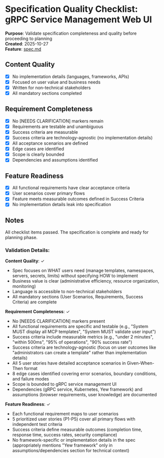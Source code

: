 # Specification Quality Checklist: gRPC Service Management Web UI

**Purpose**: Validate specification completeness and quality before proceeding to planning  
**Created**: 2025-10-27  
**Feature**: [spec.md](../spec.md)

## Content Quality

- [x] No implementation details (languages, frameworks, APIs)
- [x] Focused on user value and business needs
- [x] Written for non-technical stakeholders
- [x] All mandatory sections completed

## Requirement Completeness

- [x] No [NEEDS CLARIFICATION] markers remain
- [x] Requirements are testable and unambiguous
- [x] Success criteria are measurable
- [x] Success criteria are technology-agnostic (no implementation details)
- [x] All acceptance scenarios are defined
- [x] Edge cases are identified
- [x] Scope is clearly bounded
- [x] Dependencies and assumptions identified

## Feature Readiness

- [x] All functional requirements have clear acceptance criteria
- [x] User scenarios cover primary flows
- [x] Feature meets measurable outcomes defined in Success Criteria
- [x] No implementation details leak into specification

## Notes

All checklist items passed. The specification is complete and ready for planning phase.

### Validation Details:

**Content Quality**: ✓
- Spec focuses on WHAT users need (manage templates, namespaces, servers, secrets, limits) without specifying HOW to implement
- Business value is clear (administrative efficiency, resource organization, monitoring)
- Language is accessible to non-technical stakeholders
- All mandatory sections (User Scenarios, Requirements, Success Criteria) are complete

**Requirement Completeness**: ✓
- No [NEEDS CLARIFICATION] markers present
- All functional requirements are specific and testable (e.g., "System MUST display all MCP templates", "System MUST validate user input")
- Success criteria include measurable metrics (e.g., "under 2 minutes", "within 500ms", "95% of operations", "90% success rate")
- Success criteria are technology-agnostic (focus on user outcomes like "administrators can create a template" rather than implementation details)
- All 5 user stories have detailed acceptance scenarios in Given-When-Then format
- 8 edge cases identified covering error scenarios, boundary conditions, and failure modes
- Scope is bounded to gRPC service management UI
- Dependencies (gRPC service, Kubernetes, Yew framework) and assumptions (browser requirements, user knowledge) are documented

**Feature Readiness**: ✓
- Each functional requirement maps to user scenarios
- 5 prioritized user stories (P1-P5) cover all primary flows with independent test criteria
- Success criteria define measurable outcomes (completion time, response time, success rates, security compliance)
- No framework-specific or implementation details in the spec (appropriately mentions "Yew framework" only in assumptions/dependencies section for technical context)
